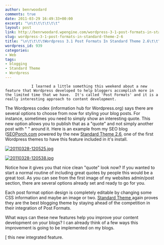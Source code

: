 ```yaml
---
author: benrwoodard
comments: true
date: 2011-03-29 16:49:33+00:00
excerpt: "\n\t\t\t\t\t\t"
layout: post
link: http://benrwoodard.wpengine.com/wordpress-3-1-post-formats-in-standard-theme-2-6/
slug: wordpress-3-1-post-formats-in-standard-theme-2-6
title: "\n\t\t\t\tWordpress 3.1 Post Formats In Standard Theme 2.6\t\t"
wordpress_id: 939
categories:
- Web
tags:
- blogging
- Standard Theme
- Wordpress
---
```



				I learned a little something this weekend about a new feature that Wordpress developed to help bloggers accomplish more in the limited time that we have.  It's called 'Post Formats' and it is a really interesting approach to content development. 

The Wordpress codex (information hub for Wordpress.org) says there are several options to choose from now for styling your blog posts.  For instance, sometimes you need to simply show an interesting quote.  This new option allows you to publish that as a "quote" and not simply another post with " " around it.  Here is an example from my SEO blog ([SEOPorch.com](http://seoporch.com) powered by the new [Standard Theme 2.6](https://www.e-junkie.com/ecom/gb.php?ii=606601&c=ib&aff=108079&cl=64302), one of the first Wordpress themes to have this feature included in it's install.
<!-- more -->
  
  
[![20110328-120525.jpg](http://benrwoodard.com/wp-content/uploads/2011/03/20110328-120525.jpg)](http://benrwoodard.com/wp-content/uploads/2011/03/20110328-120525.jpg)  
  
[![20110328-120538.jpg](http://benrwoodard.com/wp-content/uploads/2011/03/20110328-120538.jpg)](http://benrwoodard.com/wp-content/uploads/2011/03/20110328-120538.jpg)

Notice how it gives you that nice clean "quote" look now?  If you wanted to start a normal routine of including great quotes by people this would be a great tool.  As you can see from the first image of my websites admin/post section, there are several options already set and ready to go for you.  

Each post format option design is completely editable by changing some CSS information and maybe an image or two. [Standard Theme ](https://www.e-junkie.com/ecom/gb.php?ii=606601&c=ib&aff=108079&cl=64302)again proves they are the best blogging theme by staying ahead of the competition in their integration of Post Formats.

What ways can these new features help you improve your content development on your blogs? I can already think of a few ways this improvement is going to be implemented on my blogs.

[ this new integrated feature.		
